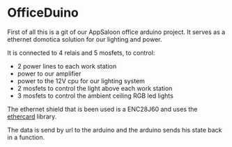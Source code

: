 OfficeDuino
===========

First of all this is a git of our AppSaloon office arduino project. It serves as a ethernet domotica solution for our lighting and power.

It is connected to 4 relais and 5 mosfets, to control:
- 2 power lines to each work station
- power to our amplifier
- power to the 12V cpu for our lighting system
- 2 mosfets to control the light above each work station
- 3 mosfets to control the ambient ceiling RGB led lights

The ethernet shield that is been used is a ENC28J60 and uses the [ethercard](https://github.com/jcw/ethercard) library.

The data is send by url to the arduino and the arduino sends his state back in a function. 